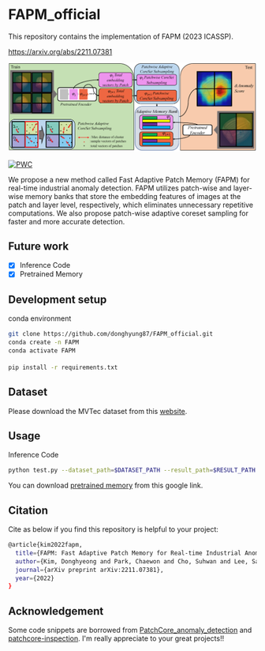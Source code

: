 # FAPM_official
This repository contains the implementation of FAPM (2023 ICASSP).

https://arxiv.org/abs/2211.07381

![](architecture.png)

[![PWC](https://img.shields.io/endpoint.svg?url=https://paperswithcode.com/badge/fapm-fast-adaptive-patch-memory-for-real-time/anomaly-detection-on-mvtec-ad)](https://paperswithcode.com/sota/anomaly-detection-on-mvtec-ad?p=fapm-fast-adaptive-patch-memory-for-real-time)

 We propose a new method called Fast Adaptive Patch Memory (FAPM) for real-time industrial anomaly detection. FAPM utilizes patch-wise and layer-wise memory banks that store the embedding features of images at the patch and layer level, respectively, which eliminates unnecessary repetitive computations. We also propose patch-wise adaptive coreset sampling for faster and more accurate detection. 

## Future work

- [x] Inference Code
- [x] Pretrained Memory 

## Development setup

conda environment
```sh
git clone https://github.com/donghyung87/FAPM_official.git
conda create -n FAPM
conda activate FAPM

pip install -r requirements.txt

```
## Dataset
Please download the MVTec dataset from this [website](https://www.mvtec.com/company/research/datasets/mvtec-ad).



## Usage

Inference Code
```sh
python test.py --dataset_path=$DATASET_PATH --result_path=$RESULT_PATH --category=capsule --project_root_path=$PRETRAINED_MEMORY_DIRECTORY
```
You can download [pretrained memory](https://drive.google.com/drive/folders/1z4dplHddceYLoYiKe29NY_SxeIJFstPu?usp=share_link) from this google link.

## Citation
Cite as below if you find this repository is helpful to your project:
```sh
@article{kim2022fapm,
  title={FAPM: Fast Adaptive Patch Memory for Real-time Industrial Anomaly Detection},
  author={Kim, Donghyeong and Park, Chaewon and Cho, Suhwan and Lee, Sangyoun},
  journal={arXiv preprint arXiv:2211.07381},
  year={2022}
}
```

## Acknowledgement

Some code snippets are borrowed from [PatchCore_anomaly_detection](https://github.com/hcw-00/PatchCore_anomaly_detection) and [patchcore-inspection](https://github.com/amazon-science/patchcore-inspection). I'm really appreciate to your great projects!!

